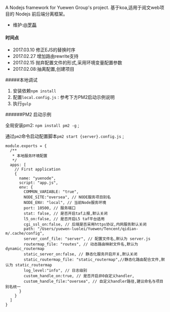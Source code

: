 

A Nodejs framework for Yuewen Group's project. 基于koa,适用于阅文web项目的 Nodejs 前后端分离框架。

* 维护:[@罗磊](luolei@yuewen.com)

#### 时间点

* 2017.03.10 修正EJS的替换时序
* 2017.02.27 增加路由rewrite支持
* 2017.02.15 抛弃配置文件的形式,采用环境变量配置参数
* 2017.02.08:抽离配置,创建项目

#####本地调试

1. 安装依赖`npm install`
2. 配置`local.config.js` : 参考下方PM2启动示例说明
2. 执行`gulp`


######PM2 启动示例

全局安装pm2: `npm install pm2 -g` ;

通过`pm2`命令启动配置脚本`pm2 start {server}.config.js` ;


```
module.exports = {
  /**
   * 本地服务环境配置
   */
  apps: [
    // First application
    {
      name: "yuenode",
      script: "app.js",
      env: {
        COMMON_VARIABLE: "true",
        NODE_SITE:"oversea", // NODE服务项目别名
        NODE_ENV: "local", // 当前Node服务环境
        port: 10500, // 服务端口
        stat: false, // 是否开启taf上报,默认关闭
        l5_on:false, // 是否开启L5 taf平台适用
        cgi_ssl_on:false, // 后端是否采用https协议,内网服务默认关闭
        path: "/Users/yuewen-luolei/Yuewen/Tencent/qidian-m/.cache/config",
        server_conf_file: "server", // 配置文件名,默认为 server.js
        routermap_file: "routes", // 动态路由映射文件名,默认为 dynamic_routermap
        static_server_on:false, // 静态化服务开启开关,默认关闭
        static_routermap_file: "static_routermap",//静态化路由配合文件,默认为 static_routermap
        log_level:"info", // 日志级别
        custom_handle_on:true, // 是否开启非0自定义handler,
        custom_handle_file:"oversea", // 自定义handler路径,建议命名与项目别名统一
      }
    }
  ]
}

```






